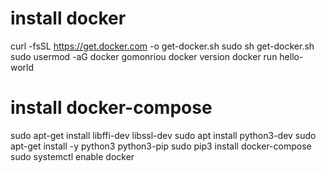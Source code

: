 # install docker 
curl -fsSL https://get.docker.com -o get-docker.sh
sudo sh get-docker.sh
sudo usermod -aG docker gomonriou
docker version
docker run hello-world

# install docker-compose
sudo apt-get install libffi-dev libssl-dev
sudo apt install python3-dev
sudo apt-get install -y python3 python3-pip
sudo pip3 install docker-compose
sudo systemctl enable docker